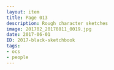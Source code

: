 ```yaml
---
layout: item
title: Page 013
description: Rough character sketches
image: 201702_20170811_0019.jpg
date: 2017-06-01
ID: 2017-black-sketchbook
tags: 
- ocs 
- people
---
```

